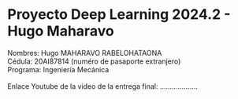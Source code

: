 # Proyecto Deep Learning 2024.2 - Hugo Maharavo

Nombres: Hugo MAHARAVO RABELOHATAONA <br>
Cédula: 20AI87814 (numéro de pasaporte extranjero) <br>
Programa: Ingeniería Mecánica <br>
<br>
Enlace Youtube de la video de la entrega final: ...................
